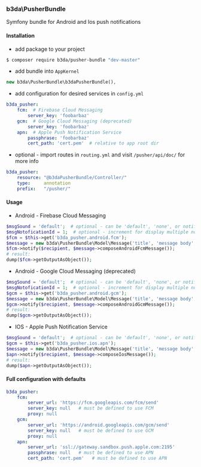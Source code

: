 ### b3da\PusherBundle

Symfony bundle for Android and Ios push notifications


#### Installation

* add package to your project
```sh
$ composer require b3da/pusher-bundle "dev-master"
```

* add bundle into `AppKernel`
```php
new b3da\PusherBundle\b3daPusherBundle(),
```

* add configuration for desired services in `config.yml`
```yaml
b3da_pusher:
    fcm:  # Firebase Cloud Messaging
        server_key: 'foobarbaz'
    gcm:  # Google Cloud Messaging (deprecated)
        server_key: 'foobarbaz'
    apn:  # Apple Push Notification Service
        passphrase: 'foobarbaz'
        cert_path: 'cert.pem'  # relative to app root dir
```

* optional - import routes in `routing.yml` and visit `/pusher/api/doc/` for more info
```yaml
b3da_pusher:
    resource: "@b3daPusherBundle/Controller/"
    type:     annotation
    prefix:   "/pusher/"
```


#### Usage

* Android - Firebase Cloud Messaging
```php
$msgSound = 'default';  # optional - can be 'default', 'none', or notification sound name
$msgNotoficationId = 1;  # optional - increment for display multiple notification simultaneously
$fcm = $this->get('b3da_pusher.android.fcm');
$message = new b3da\PusherBundle\Model\Message('title', 'message body', $msgSound, $msgNotificationId);
$fcm->notify($recipient, $message->composeAndroidFcmMessage());
# result:
dump($fcm->getOutputAsObject());
```

* Android - Google Cloud Messaging (deprecated)
```php
$msgSound = 'default';  # optional - can be 'default', 'none', or notification sound name
$msgNotoficationId = 1;  # optional - increment for display multiple notification simultaneously
$gcm = $this->get('b3da_pusher.android.gcm');
$message = new b3da\PusherBundle\Model\Message('title', 'message body', $msgSound, $msgNotificationId);
$gcm->notify($recipient, $message->composeAndroidGcmMessage());
# result:
dump($gcm->getOutputAsObject());
```

* IOS - Apple Push Notification Service
```php
$msgSound = 'default';  # optional - can be 'default', 'none', or notification sound name
$gcm = $this->get('b3da_pusher.ios.apn');
$message = new b3da\PusherBundle\Model\Message('title', 'message body', $msgSound);
$apn->notify($recipient, $message->composeIosMessage());
# result:
dump($apn->getOutputAsObject());
```


#### Full configuration with defaults
```yaml
b3da_pusher:
    fcm:
        server_url: 'https://fcm.googleapis.com/fcm/send'
        server_key: null   # must be defined to use FCM
        proxy: null
    gcm:
        server_url: 'https://android.googleapis.com/gcm/send'
        server_key: null   # must be defined to use GCM
        proxy: null
    apn:
        server_url: 'ssl://gateway.sandbox.push.apple.com:2195'
        passphrase: null   # must be defined to use APN
        cert_path: 'cert.pem'   # must be defined to use APN
```